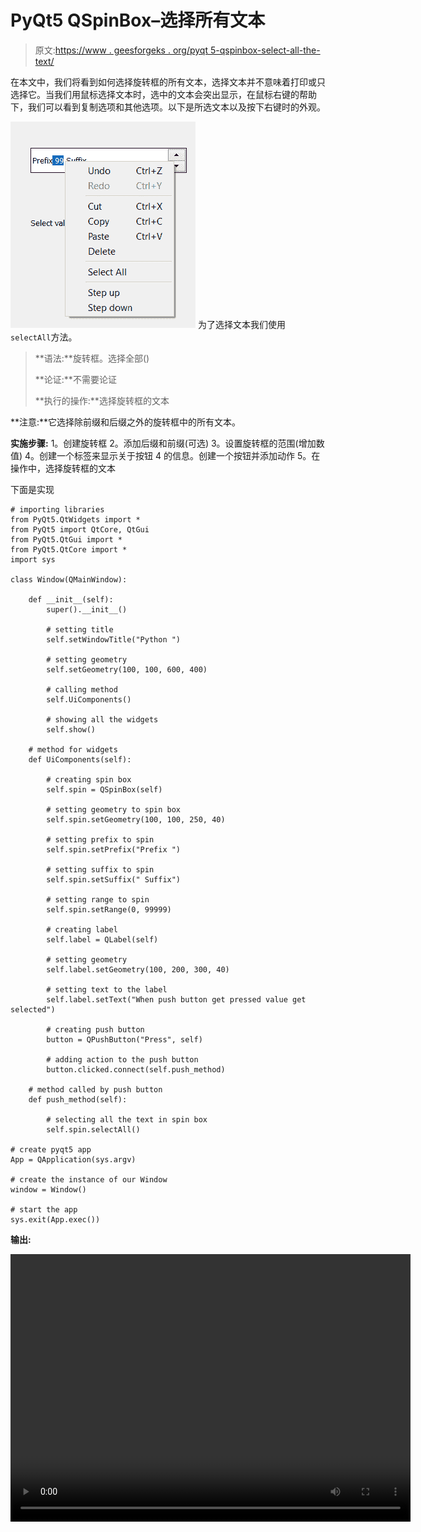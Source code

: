 # PyQt5 QSpinBox–选择所有文本

> 原文:[https://www . geesforgeks . org/pyqt 5-qspinbox-select-all-the-text/](https://www.geeksforgeeks.org/pyqt5-qspinbox-selecting-all-the-text/)

在本文中，我们将看到如何选择旋转框的所有文本，选择文本并不意味着打印或只选择它。当我们用鼠标选择文本时，选中的文本会突出显示，在鼠标右键的帮助下，我们可以看到复制选项和其他选项。以下是所选文本以及按下右键时的外观。

![](img/b248780571564e9f9730baf729f25673.png)
为了选择文本我们使用`selectAll`方法。

> **语法:**旋转框。选择全部()
> 
> **论证:**不需要论证
> 
> **执行的操作:**选择旋转框的文本

**注意:**它选择除前缀和后缀之外的旋转框中的所有文本。

**实施步骤:**
1。创建旋转框
2。添加后缀和前缀(可选)
3。设置旋转框的范围(增加数值)
4。创建一个标签来显示关于按钮
4 的信息。创建一个按钮并添加动作
5。在操作中，选择旋转框的文本

下面是实现

```
# importing libraries
from PyQt5.QtWidgets import * 
from PyQt5 import QtCore, QtGui
from PyQt5.QtGui import * 
from PyQt5.QtCore import * 
import sys

class Window(QMainWindow):

    def __init__(self):
        super().__init__()

        # setting title
        self.setWindowTitle("Python ")

        # setting geometry
        self.setGeometry(100, 100, 600, 400)

        # calling method
        self.UiComponents()

        # showing all the widgets
        self.show()

    # method for widgets
    def UiComponents(self):

        # creating spin box
        self.spin = QSpinBox(self)

        # setting geometry to spin box
        self.spin.setGeometry(100, 100, 250, 40)

        # setting prefix to spin
        self.spin.setPrefix("Prefix ")

        # setting suffix to spin
        self.spin.setSuffix(" Suffix")

        # setting range to spin
        self.spin.setRange(0, 99999)

        # creating label
        self.label = QLabel(self)

        # setting geometry
        self.label.setGeometry(100, 200, 300, 40)

        # setting text to the label
        self.label.setText("When push button get pressed value get selected")

        # creating push button
        button = QPushButton("Press", self)

        # adding action to the push button
        button.clicked.connect(self.push_method)

    # method called by push button
    def push_method(self):

        # selecting all the text in spin box
        self.spin.selectAll()

# create pyqt5 app
App = QApplication(sys.argv)

# create the instance of our Window
window = Window()

# start the app
sys.exit(App.exec())
```

**输出:**

<video class="wp-video-shortcode" id="video-410670-1" width="640" height="428" preload="metadata" controls=""><source type="video/mp4" src="https://media.geeksforgeeks.org/wp-content/uploads/20200509020959/Python-09-05-2020-02_09_31.mp4?_=1">[https://media.geeksforgeeks.org/wp-content/uploads/20200509020959/Python-09-05-2020-02_09_31.mp4](https://media.geeksforgeeks.org/wp-content/uploads/20200509020959/Python-09-05-2020-02_09_31.mp4)</video>